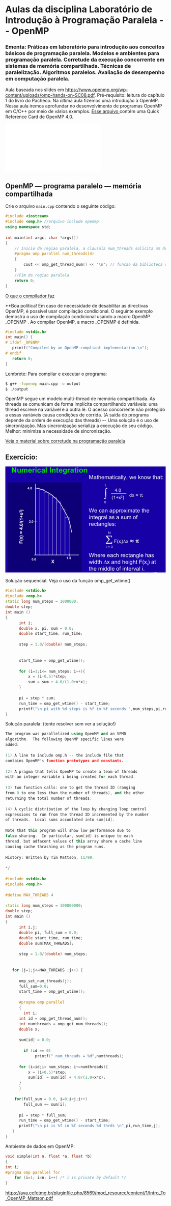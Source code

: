 <!-- TODO: Corretude.pdf, passar a formato README, mover exercicio para pasta separada, postar exercicios do Matson em pasta separada -->

# Aulas da disciplina Laboratório de Introdução à Programação Paralela -- OpenMP
### Ementa: Práticas em laboratório para introdução aos conceitos básicos de programação paralela. Modelos e ambientes para programação paralela. Corretude da execução concorrente em sistemas de memória compartilhada. Técnicas de paralelização. Algoritmos paralelos. Avaliação de desempenho em computação paralela. 

Aula baseada nos slides em https://www.openmp.org/wp-content/uploads/omp-hands-on-SC08.pdf. Pré-requisito: leitura do capítulo 1 do livro do Pacheco.
Na última aula fizemos uma introdução à OpenMP. Nessa aula iremos aprofundar no desenvolvimento de programas OpenMP em C/C++ por meio de vários exemplos. [Esse arquivo ](./OpenMP-4.0-C.pdf) contém uma Quick Reference Card de OpenMP 4.0.

![A figura mostra o processo de paralelização de um programa](./ParallelProcess.pdf)
 
## OpenMP — programa paralelo — memória compartilhada
Crie o arquivo `main.cpp` contendo o seguinte código:

```cpp
#include <iostream>
#include <omp.h> //arquivo include openmp
using namespace std;

int main(int argc, char *argv[])
{
    // Inicio da regiao paralela, a clausula num_threads solicita um determinado número de threads
    #pragma omp parallel num_threads(4)
    {
        cout << omp_get_thread_num() << "\n"; // funcao da biblioteca runtime, retorna o ID (rank) da thread
    }
    //Fim da regiao paralela
    return 0;
}
```
[O que o compilador faz](./compilerOpenMP.png)

**Boa política! Em caso de necessidade de desabilitar as directivas OpenMP, é possível usar compilação condicional. O seguinte exemplo demostra o uso de compilação condicional usando a macro OpenMP _OPENMP . Ao compilar OpenMP, a macro _OPENMP é definida.

```cpp
#include <stdio.h>
int main() {
# ifdef _OPENMP
   printf("Compiled by an OpenMP-compliant implementation.\n");
# endif
   return 0; 
}
```

Lembrete: Para compilar e executar o programa:

```bash
$ g++ -fopenmp main.cpp -o output
$ ./output
```

OpenMP segue um modelo multi-thread de memória compartilhada. As threads se comunicam de forma implícita compartilhando variáveis: uma thread escreve na variável e a outra lê. O acesso concorrente não protegido a essas variáveis causa condições de corrida. (A saída do programa depende da ordem de execução das threads)
–- Uma solução é o uso de sincronização. Mas sincronização serializa a execução de seu código. Melhor: minimize a necessidade de sincronização. 

[Veja o material sobre corretude na programação paralela](./corretude.pdf)

## Exercício: 
![integração numérica](./integracao.png)

Solução sequencial. Veja o uso da função omp_get_wtime()

```cpp
#include <stdio.h>
#include <omp.h>
static long num_steps = 1000000;
double step;
int main ()
{
	  int i;
	  double x, pi, sum = 0.0;
	  double start_time, run_time;

	  step = 1.0/(double) num_steps;

        	 
	  start_time = omp_get_wtime();

	  for (i=1;i<= num_steps; i++){
		  x = (i-0.5)*step;
		  sum = sum + 4.0/(1.0+x*x);
	  }

	  pi = step * sum;
	  run_time = omp_get_wtime() - start_time;
	  printf("\n pi with %d steps is %f in %f seconds ",num_steps,pi,run_time);
}	  
```

Solução paralela: (tente resolver sem ver a solução!)
```cpp
The program was parallelized using OpenMP and an SPMD 
algorithm.  The following OpenMP specific lines were 
added: 

(1) A line to include omp.h -- the include file that 
contains OpenMP's function prototypes and constants.

(2) A pragma that tells OpenMP to create a team of threads
with an integer variable i being created for each thread.

(3) two function calls: one to get the thread ID (ranging
from 0 to one less than the number of threads), and the other
returning the total number of threads.

(4) A cyclic distribution of the loop by changing loop control
expressions to run from the thread ID incremented by the number 
of threads.  Local sums accumlated into sum[id].

Note that this program will show low performance due to 
false sharing.  In particular, sum[id] is unique to each
thread, but adfacent values of this array share a cache line
causing cache thrashing as the program runs.

History: Written by Tim Mattson, 11/99.

*/

#include <stdio.h>
#include <omp.h>

#define MAX_THREADS 4

static long num_steps = 100000000;
double step;
int main ()
{
	  int i,j;
	  double pi, full_sum = 0.0;
	  double start_time, run_time;
	  double sum[MAX_THREADS];

	  step = 1.0/(double) num_steps;


   for (j=1;j<=MAX_THREADS ;j++) {

      omp_set_num_threads(j);
      full_sum=0.0;
      start_time = omp_get_wtime();

      #pragma omp parallel
      {
        int i;
	  int id = omp_get_thread_num();
	  int numthreads = omp_get_num_threads();
	  double x;

	  sum[id] = 0.0;

        if (id == 0) 
             printf(" num_threads = %d",numthreads);

	  for (i=id;i< num_steps; i+=numthreads){
		  x = (i+0.5)*step;
		  sum[id] = sum[id] + 4.0/(1.0+x*x);
	  }
      }

	for(full_sum = 0.0, i=0;i<j;i++)
	    full_sum += sum[i];

      pi = step * full_sum;
      run_time = omp_get_wtime() - start_time;
      printf("\n pi is %f in %f seconds %d thrds \n",pi,run_time,j);
   }
}
```

Ambiente de dados em OpenMP:
```cpp
void simple(int n, float *a, float *b)
{
int i;
#pragma omp parallel for
    for (i=1; i<n; i++) /* i is private by default */
}

```

https://ava.cefetmg.br/pluginfile.php/8569/mod_resource/content/1/Intro_To_OpenMP_Mattson.pdf
